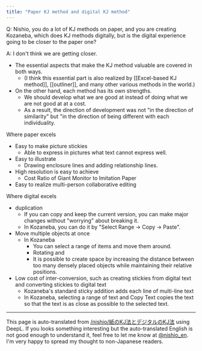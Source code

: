 ```yaml
---
title: "Paper KJ method and digital KJ method"
---
```


Q: Nishio, you do a lot of KJ methods on paper, and you are creating Kozaneba, which does KJ methods digitally, but is the digital experience going to be closer to the paper one?

A: I don't think we are getting closer.
- The essential aspects that make the KJ method valuable are covered in both ways.
    - (I think this essential part is also realized by [[Excel-based KJ method]], [[outliner]], and many other various methods in the world.)
- On the other hand, each method has its own strengths.
    - We should develop what we are good at instead of doing what we are not good at at a cost.
    - As a result, the direction of development was not "in the direction of similarity" but "in the direction of being different with each individuality.


Where paper excels
- Easy to make picture stickies
    - Able to express in pictures what text cannot express well.
- Easy to illustrate
    - Drawing enclosure lines and adding relationship lines.
- High resolution is easy to achieve
    - Cost Ratio of Giant Monitor to Imitation Paper
- Easy to realize multi-person collaborative editing


Where digital excels
- duplication
    - If you can copy and keep the current version, you can make major changes without "worrying" about breaking it.
    - In Kozaneba, you can do it by "Select Range -> Copy -> Paste".
- Move multiple objects at once
    - In Kozaneba
        - You can select a range of items and move them around.
        - Rotating and
        - It is possible to create space by increasing the distance between too many densely placed objects while maintaining their relative positions.
- Low cost of inter-conversion, such as creating stickies from digital text and converting stickies to digital text
    - Kozaneba's standard sticky addition adds each line of multi-line text
    - In Kozaneba, selecting a range of text and Copy Text copies the text so that the text is as close as possible to the selected text.


---
This page is auto-translated from [/nishio/紙のKJ法とデジタルのKJ法](https://scrapbox.io/nishio/紙のKJ法とデジタルのKJ法) using DeepL. If you looks something interesting but the auto-translated English is not good enough to understand it, feel free to let me know at [@nishio_en](https://twitter.com/nishio_en). I'm very happy to spread my thought to non-Japanese readers.